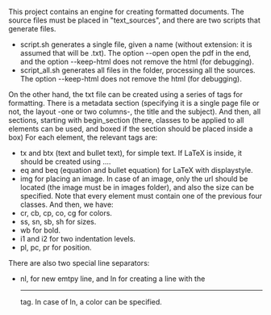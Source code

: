This project contains an engine for creating formatted documents. The source files must be placed in "text_sources", and there are two scripts that generate files.
* script.sh generates a single file, given a name (without extension: it is assumed that will be .txt). The option --open open the pdf in the end, and the option --keep-html does not remove the html (for debugging).
* script_all.sh generates all files in the folder, processing all the sources. The option --keep-html does not remove the html (for debugging).

On the other hand, the txt file can be created using a series of tags for formatting. There is a metadata section (specifying it is a single page file or not, the layout -one or two columns-, the title and the subject). 
And then, all sections, starting with begin_section (there, classes to be applied to all elements can be used, and boxed if the section should be placed inside a box)
For each element, the relevant tags are: 
* tx and btx (text and bullet text), for simple text. If LaTeX is inside, it should be created using $...$. 
* eq and beq (equation and bullet equation) for LaTeX with displaystyle. 
* img for placing an image. In case of an image, only the url should be located (the image must be in images folder), and also the size can be specified. 
Note that every element must contain one of the previous four classes. And then, we have: 
* cr, cb, cp, co, cg for colors. 
* ss, sn, sb, sh for sizes. 
* wb for bold. 
* i1 and i2 for two indentation levels. 
* pl, pc, pr for position. 

There are also two special line separators: 
* nl, for new emtpy line, and ln for creating a line with the <hr> tag. In case of ln, a color can be specified. 
